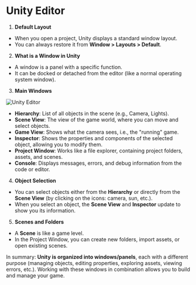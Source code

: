 # Unity Editor



1. **Default Layout**

* When you open a project, Unity displays a standard window layout.
* You can always restore it from **Window > Layouts > Default**.

2. **What is a Window in Unity**

* A window is a panel with a specific function.
* It can be docked or detached from the editor (like a normal operating system window).

3. **Main Windows**

<img src="/Pictures/Unity_Editor.PNG" alt="Unity Editor" title="Unity Editor">

* **Hierarchy**: List of all objects in the scene (e.g., Camera, Lights).
* **Scene View**: The view of the game world, where you can move and select objects.
* **Game View**: Shows what the camera sees, i.e., the "running" game.
* **Inspector**: Shows the properties and components of the selected object, allowing you to modify them.
* **Project Window**: Works like a file explorer, containing project folders, assets, and scenes.
* **Console**: Displays messages, errors, and debug information from the code or editor.

4. **Object Selection**

* You can select objects either from the **Hierarchy** or directly from the **Scene View** (by clicking on the icons: camera, sun, etc.).
* When you select an object, the **Scene View** and **Inspector** update to show you its information.

5. **Scenes and Folders**

* A **Scene** is like a game level.
* In the Project Window, you can create new folders, import assets, or open existing scenes.

In summary:
**Unity is organized into windows/panels**, each with a different purpose (managing objects, editing properties, exploring assets, viewing errors, etc.). Working with these windows in combination allows you to build and manage your game.

